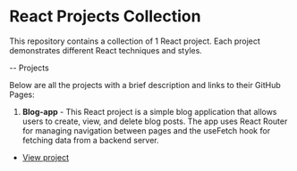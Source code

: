 # React Projects Collection

This repository contains a collection of 1 React project. Each project demonstrates different React techniques and styles.

-- Projects

Below are all the projects with a brief description and links to their GitHub Pages:

1. **Blog-app** - This React project is a simple blog application that allows users to create, view, and delete blog posts. The app uses React Router for managing navigation between pages and the useFetch hook for fetching data from a backend server. 

- [View project](https://Marin112003.github.io/React-Projects/tree/main/src)